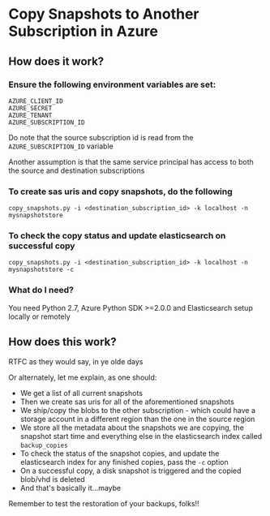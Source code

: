 # Copy Snapshots to Another Subscription in Azure

## How does it work?

### Ensure the following environment variables are set:

```
AZURE_CLIENT_ID
AZURE_SECRET
AZURE_TENANT
AZURE_SUBSCRIPTION_ID
```
Do note that the source subscription id is read from the `AZURE_SUBSCRIPTION_ID` variable

Another assumption is that the same service principal has access to both 
the source and destination subscriptions

### To create sas uris and copy snapshots, do the following
```
copy_snapshots.py -i <destination_subscription_id> -k localhost -n mysnapshotstore
```

### To check the copy status and update elasticsearch on successful copy
```
copy_snapshots.py -i <destination_subscription_id> -k localhost -n mysnapshotstore -c
```

### What do I need?

You need Python 2.7, Azure Python SDK >=2.0.0 and Elasticsearch setup locally
or remotely

## How does this work?

RTFC as they would say, in ye olde days

Or alternately, let me explain, as one should:

* We get a list of all current snapshots
* Then we create sas uris for all of the aforementioned snapshots
* We ship/copy the blobs to the other subscription - which could have a
  storage account in a different region than the one in the source region
* We store all the metadata about the snapshots we are copying, the snapshot start
  time and everything else in the elasticsearch index called `backup_copies`
* To check the status of the snapshot copies, and update the elasticsearch
  index for any finished copies, pass the `-c` option
* On a successful copy, a disk snapshot is triggered and the copied blob/vhd is
  deleted
* And that's basically it...maybe

Remember to test the restoration of your backups, folks!!
